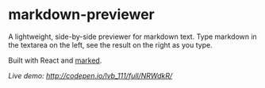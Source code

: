 # markdown-previewer

A lightweight, side-by-side previewer for markdown text. Type markdown in the textarea on the left, see the result on the right as you type. 

Built with React and [marked](https://github.com/chjj/marked).

*Live demo: http://codepen.io/lvb_111/full/NRWdkR/*
